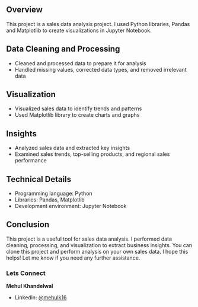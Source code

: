 ## Overview
This project is a sales data analysis project. I used Python libraries, Pandas and Matplotlib to create visualizations in Jupyter Notebook.
## Data Cleaning and Processing
- Cleaned and processed data to prepare it for analysis
- Handled missing values, corrected data types, and removed irrelevant data

## Visualization
- Visualized sales data to identify trends and patterns
- Used Matplotlib library to create charts and graphs

## Insights
- Analyzed sales data and extracted key insights
- Examined sales trends, top-selling products, and regional sales performance

## Technical Details
- Programming language: Python
- Libraries: Pandas, Matplotlib
- Development environment: Jupyter Notebook

## Conclusion
This project is a useful tool for sales data analysis. I performed data cleaning, processing, and visualization to extract business insights. You can clone this project and perform analysis on your own sales data.
I hope this helps! Let me know if you need any further assistance.

### Lets Connect

**Mehul Khandelwal**

- Linkedin: [@mehulk16](https://www.linkedin.com/in/mehulk16/)
